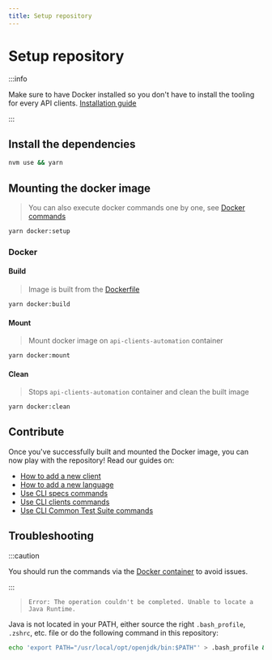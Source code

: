 ```yaml
---
title: Setup repository
---
```


# Setup repository

:::info

Make sure to have Docker installed so you don't have to install the tooling for every API clients. [Installation guide](https://docs.docker.com/desktop/mac/install/)

:::

## Install the dependencies

```bash
nvm use && yarn
```

## Mounting the docker image

> You can also execute docker commands one by one, see [Docker commands](#docker)

```bash
yarn docker:setup
```

### Docker

#### Build

> Image is built from the [Dockerfile](https://github.com/algolia/api-clients-automation/blob/main/Dockerfile)

```bash
yarn docker:build
```

#### Mount

> Mount docker image on `api-clients-automation` container

```bash
yarn docker:mount
```

#### Clean

> Stops `api-clients-automation` container and clean the built image

```bash
yarn docker:clean
```

## Contribute

Once you've successfully built and mounted the Docker image, you can now play with the repository! Read our guides on:

- [How to add a new client](/docs/contributing/add-new-api-client)
- [How to add a new language](/docs/contributing/add-new-language)
- [Use CLI specs commands](/docs/contributing/CLI/specs-commands)
- [Use CLI clients commands](/docs/contributing/CLI/clients-commands)
- [Use CLI Common Test Suite commands](/docs/contributing/CLI/specs-commands)

## Troubleshooting

:::caution

You should run the commands via the [Docker container](#mounting-the-docker-image) to avoid issues.

:::

> `Error: The operation couldn't be completed. Unable to locate a Java Runtime.`

Java is not located in your PATH, either source the right `.bash_profile`, `.zshrc`, etc. file or do the following command in this repository:

```bash
echo 'export PATH="/usr/local/opt/openjdk/bin:$PATH"' > .bash_profile && source .bash_profile
```
